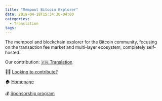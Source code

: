 ```yaml
---
title: "Mempool Bitcoin Explorer"
date: 2019-04-18T15:34:30-04:00
categories:
  - Translation
tags:
---
```


The mempool and blockchain explorer for the Bitcoin community, focusing on the transaction fee market and multi-layer ecosystem, completely self-hosted.

Our contribution: [🇻🇳 Translation](/categories/#translation).

🧑‍💻 [Looking to contribute?](https://github.com/mempool/mempool)

🏠 [Homepage](https://mempool.space)

💰 [Sponsorship program](https://mempool.space/about)